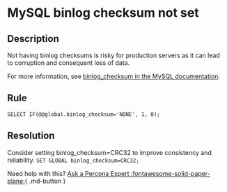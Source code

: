 # MySQL binlog checksum not set 

## Description
Not having binlog checksums is risky for production servers as it can lead to corruption and consequent loss of data.

For more information, see [binlog_checksum in the MySQL documentation](https://dev.mysql.com/doc/refman/8.0/en/replication-options-binary-log.html#sysvar_binlog_checksum).  


## Rule
`SELECT IF(@@global.binlog_checksum='NONE', 1, 0);`


## Resolution
Consider setting binlog_checksum=CRC32 to improve consistency and reliability.
`SET GLOBAL binlog_checksum=CRC32;`






Need help with this?
[Ask a Percona Expert :fontawesome-solid-paper-plane:](#){ .md-button }
